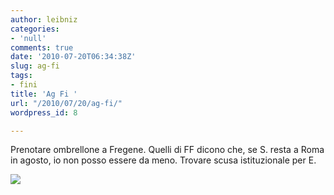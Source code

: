 ```yaml
---
author: leibniz
categories:
- 'null'
comments: true
date: '2010-07-20T06:34:38Z'
slug: ag-fi
tags:
- fini
title: 'Ag Fi '
url: "/2010/07/20/ag-fi/"
wordpress_id: 8

---
```

Prenotare ombrellone a Fregene. Quelli di FF dicono che, se S. resta a Roma in agosto, io non posso essere da meno. Trovare scusa istituzionale per E.

[![](http://www.kaboodle.com/hi/img/2/0/0/14e/b/AAAAArPUogEAAAAAAU6xGQ.jpg)](http://blog.vogue.com.cn/attachments/2009/12/18/69285_200912182239131.jpg)
